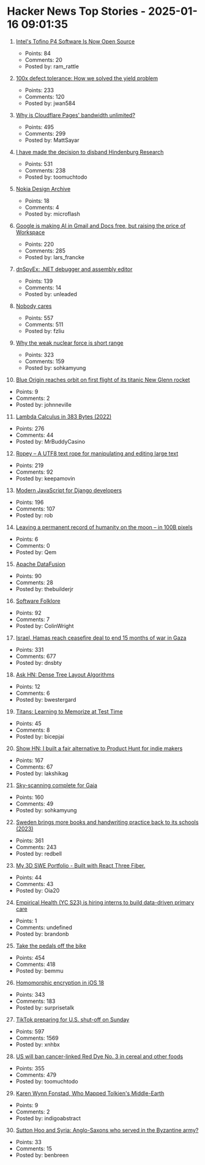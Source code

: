 # Hacker News Top Stories - 2025-01-16 09:01:35

1. [Intel's Tofino P4 Software Is Now Open Source](https://p4.org/intels-tofino-p4-software-is-now-open-source/)
   - Points: 84
   - Comments: 20
   - Posted by: ram_rattle

2. [100x defect tolerance: How we solved the yield problem](https://cerebras.ai/blog/100x-defect-tolerance-how-cerebras-solved-the-yield-problem)
   - Points: 233
   - Comments: 120
   - Posted by: jwan584

3. [Why is Cloudflare Pages' bandwidth unlimited?](https://mattsayar.com/why-does-cloudflare-pages-have-such-a-generous-free-tier/)
   - Points: 495
   - Comments: 299
   - Posted by: MattSayar

4. [I have made the decision to disband Hindenburg Research](https://hindenburgresearch.com/gratitude/)
   - Points: 531
   - Comments: 238
   - Posted by: toomuchtodo

5. [Nokia Design Archive](https://nokiadesignarchive.aalto.fi)
   - Points: 18
   - Comments: 4
   - Posted by: microflash

6. [Google is making AI in Gmail and Docs free, but raising the price of Workspace](https://www.theverge.com/2025/1/15/24343794/google-workspace-ai-features-free)
   - Points: 220
   - Comments: 285
   - Posted by: lars_francke

7. [dnSpyEx: .NET debugger and assembly editor](https://github.com/dnSpyEx/dnSpy)
   - Points: 139
   - Comments: 14
   - Posted by: unleaded

8. [Nobody cares](https://grantslatton.com/nobody-cares)
   - Points: 557
   - Comments: 511
   - Posted by: fzliu

9. [Why the weak nuclear force is short range](https://profmattstrassler.com/articles-and-posts/particle-physics-basics/the-astonishing-standard-model/why-the-weak-nuclear-force-is-short-range/)
   - Points: 323
   - Comments: 159
   - Posted by: sohkamyung

10. [Blue Origin reaches orbit on first flight of its titanic New Glenn rocket](https://arstechnica.com/space/2025/01/blue-origin-reaches-orbit-on-first-flight-of-its-titanic-new-glenn-rocket/)
   - Points: 9
   - Comments: 2
   - Posted by: johnneville

11. [Lambda Calculus in 383 Bytes (2022)](https://justine.lol/lambda/)
   - Points: 276
   - Comments: 44
   - Posted by: MrBuddyCasino

12. [Ropey – A UTF8 text rope for manipulating and editing large text](https://github.com/cessen/ropey)
   - Points: 219
   - Comments: 92
   - Posted by: keepamovin

13. [Modern JavaScript for Django developers](https://www.saaspegasus.com/guides/modern-javascript-for-django-developers/)
   - Points: 196
   - Comments: 107
   - Posted by: rob

14. [Leaving a permanent record of humanity on the moon – in 100B pixels](https://www.aljazeera.com/features/2025/1/11/leaving-a-permanent-record-of-humanity-on-the-moon-in-100-billion-pixels)
   - Points: 6
   - Comments: 0
   - Posted by: Qem

15. [Apache DataFusion](https://datafusion.apache.org/)
   - Points: 90
   - Comments: 28
   - Posted by: thebuilderjr

16. [Software Folklore](http://beza1e1.tuxen.de/lore/index.html)
   - Points: 92
   - Comments: 7
   - Posted by: ColinWright

17. [Israel, Hamas reach ceasefire deal to end 15 months of war in Gaza](https://www.reuters.com/world/middle-east/gaza-ceasefire-appears-close-us-egyptian-leaders-put-focus-coming-hours-2025-01-14/)
   - Points: 331
   - Comments: 677
   - Posted by: dnsbty

18. [Ask HN: Dense Tree Layout Algorithms](undefined)
   - Points: 12
   - Comments: 6
   - Posted by: bwestergard

19. [Titans: Learning to Memorize at Test Time](https://arxiv.org/abs/2501.00663)
   - Points: 45
   - Comments: 8
   - Posted by: bicepjai

20. [Show HN: I built a fair alternative to Product Hunt for indie makers](undefined)
   - Points: 167
   - Comments: 67
   - Posted by: lakshikag

21. [Sky-scanning complete for Gaia](https://www.esa.int/ESA_Multimedia/Images/2025/01/Sky-scanning_complete_for_Gaia)
   - Points: 160
   - Comments: 49
   - Posted by: sohkamyung

22. [Sweden brings more books and handwriting practice back to its schools (2023)](https://apnews.com/article/sweden-digital-education-backlash-reading-writing-1dd964c628f76361c43dbf3964f7dbf4)
   - Points: 361
   - Comments: 243
   - Posted by: redbell

23. [My 3D SWE Portfolio - Built with React Three Fiber.](https://dement.dev)
   - Points: 44
   - Comments: 43
   - Posted by: Oia20

24. [Empirical Health (YC S23) is hiring interns to build data-driven primary care](https://www.ycombinator.com/companies/empirical-health/jobs/BQlfWbt-software-engineer-intern-summer-2025)
   - Points: 1
   - Comments: undefined
   - Posted by: brandonb

25. [Take the pedals off the bike](https://www.fortressofdoors.com/take-the-pedals-off-the-bike/)
   - Points: 454
   - Comments: 418
   - Posted by: bemmu

26. [Homomorphic encryption in iOS 18](https://boehs.org/node/homomorphic-encryption)
   - Points: 343
   - Comments: 183
   - Posted by: surprisetalk

27. [TikTok preparing for U.S. shut-off on Sunday](https://www.reuters.com/technology/tiktok-preparing-us-shut-off-sunday-information-reports-2025-01-15/)
   - Points: 597
   - Comments: 1569
   - Posted by: xnhbx

28. [US will ban cancer-linked Red Dye No. 3 in cereal and other foods](https://www.bloomberg.com/news/articles/2025-01-15/us-fda-to-ban-red-dye-no-3-rfk-went-after-due-to-cancer-link)
   - Points: 355
   - Comments: 479
   - Posted by: toomuchtodo

29. [Karen Wynn Fonstad, Who Mapped Tolkien's Middle-Earth](https://www.nytimes.com/2025/01/13/obituaries/karen-wynn-fonstad-overlooked.html)
   - Points: 9
   - Comments: 2
   - Posted by: indigoabstract

30. [Sutton Hoo and Syria: Anglo-Saxons who served in the Byzantine army?](https://academic.oup.com/ehr/advance-article/doi/10.1093/ehr/ceae213/7941799)
   - Points: 33
   - Comments: 15
   - Posted by: benbreen

